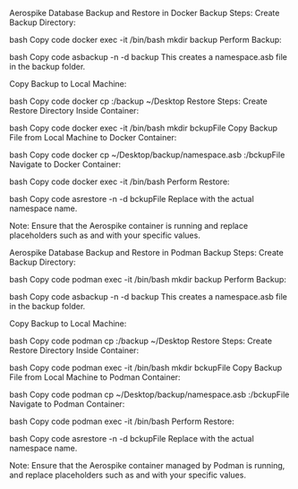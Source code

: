 Aerospike Database Backup and Restore in Docker
Backup Steps:
Create Backup Directory:

bash
Copy code
docker exec -it <containerId> /bin/bash
mkdir backup
Perform Backup:

bash
Copy code
asbackup -n <namespace> -d backup
This creates a namespace.asb file in the backup folder.

Copy Backup to Local Machine:

bash
Copy code
docker cp <containerId>:/backup ~/Desktop
Restore Steps:
Create Restore Directory Inside Container:

bash
Copy code
docker exec -it <containerId> /bin/bash
mkdir bckupFile
Copy Backup File from Local Machine to Docker Container:

bash
Copy code
docker cp ~/Desktop/backup/namespace.asb <containerId>:/bckupFile
Navigate to Docker Container:

bash
Copy code
docker exec -it <containerId> /bin/bash
Perform Restore:

bash
Copy code
asrestore -n <namespace> -d bckupFile
Replace <namespace> with the actual namespace name.


Note: Ensure that the Aerospike container is running and replace placeholders such as <containerId> and <namespace> with your specific values.




Aerospike Database Backup and Restore in Podman
Backup Steps:
Create Backup Directory:

bash
Copy code
podman exec -it <containerId> /bin/bash
mkdir backup
Perform Backup:

bash
Copy code
asbackup -n <namespace> -d backup
This creates a namespace.asb file in the backup folder.

Copy Backup to Local Machine:

bash
Copy code
podman cp <containerId>:/backup ~/Desktop
Restore Steps:
Create Restore Directory Inside Container:

bash
Copy code
podman exec -it <containerId> /bin/bash
mkdir bckupFile
Copy Backup File from Local Machine to Podman Container:

bash
Copy code
podman cp ~/Desktop/backup/namespace.asb <containerId>:/bckupFile
Navigate to Podman Container:

bash
Copy code
podman exec -it <containerId> /bin/bash
Perform Restore:

bash
Copy code
asrestore -n <namespace> -d bckupFile
Replace <namespace> with the actual namespace name.

Note: Ensure that the Aerospike container managed by Podman is running, and replace placeholders such as <containerId> and <namespace> with your specific values.


